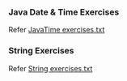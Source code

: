### Java Date & Time Exercises
Refer [JavaTime exercises.txt](files%2FJavaTime%20exercises.txt)

### String Exercises
Refer [String exercises.txt](files%2FString%20exercises.txt)